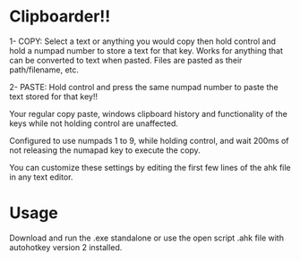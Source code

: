 # Clipboarder!!

1- COPY: Select a text or anything you would copy then hold control and hold a numpad number to store a text for that key. Works for anything that can be converted to text when pasted. Files are pasted as their path/filename, etc.

2- PASTE: Hold control and press the same numpad number to paste the text stored for that key!!

Your regular copy paste, windows clipboard history and functionality of the keys while not holding control are unaffected.

Configured to use numpads 1 to 9, while holding control, and wait 200ms of not releasing the numapad key to execute the copy.

You can customize these settings by editing the first few lines of the ahk file in any text editor. 

# Usage

Download and run the .exe standalone or use the open script .ahk file with autohotkey version 2 installed.